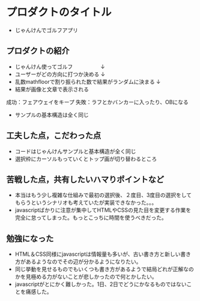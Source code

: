 # プロダクトのタイトル
- じゃんけんでゴルフアプリ
## プロダクトの紹介
- じゃんけん使ってゴルフ
　　　　　↓
- ユーザーがどの方向に打つか決める
        ↓
- 乱数mathfloorで割り振られた数で結果がランダムに決まる
        ↓
- 結果が画像と文章で表示される

成功：フェアウェイをキープ
失敗：ラフとかバンカーに入ったり、OBになる


- サンプルの基本構造は全く同じ
## 工夫した点，こだわった点
- コードはじゃんけんサンプルと基本構造が全く同じ
- 選択枠にカーソルもっていくとトップ画が切り替わるところ
## 苦戦した点，共有したいハマりポイントなど
- 本当はもう少し複雑な仕組みで最初の選択後、２度目、3度目の選択をしてもらうというシナリオも考えていたが実装できなかった。。。
- javascriptばかりに注意が集中してHTMLやCSSの見た目を変更する作業を完全に怠ってしまった。もっとこっちに時間を使うべきだった。
## 勉強になった
- HTML＆CSS同様にjavascriptは情報量も多いが、古い書き方と新しい書き方があるようなのでその辺が分かるようになりたい。
- 同じ挙動を見せるものでもいくつも書き方があるようで結局どれが正解なのかを見極める力がないことが悲しかったので何とかしたい。
- javascriptがとにかく難しかった。1日、2日でどうにかなるものではないことを痛感した。
